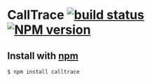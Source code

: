 
# CallTrace [![build status](https://secure.travis-ci.org/jhermsmeier/node-calltrace.png)](http://travis-ci.org/jhermsmeier/node-calltrace) [![NPM version](https://badge.fury.io/js/calltrace.png)](https://npmjs.org/calltrace)


## Install with [npm](https://npmjs.org/)

```sh
$ npm install calltrace
```

